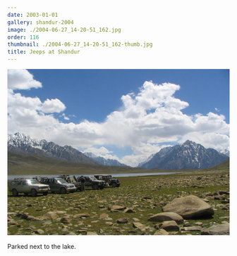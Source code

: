 ```yaml
---
date: 2003-01-01
gallery: shandur-2004
image: ./2004-06-27_14-20-51_162.jpg
order: 116
thumbnail: ./2004-06-27_14-20-51_162-thumb.jpg
title: Jeeps at Shandur
---
```


![Jeeps at Shandur](./2004-06-27_14-20-51_162.jpg)

Parked next to the lake.